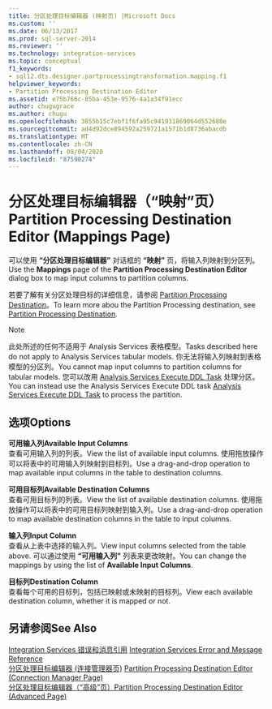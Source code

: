 ```yaml
---
title: 分区处理目标编辑器 (映射页) |Microsoft Docs
ms.custom: ''
ms.date: 06/13/2017
ms.prod: sql-server-2014
ms.reviewer: ''
ms.technology: integration-services
ms.topic: conceptual
f1_keywords:
- sql12.dts.designer.partprocessingtransformation.mapping.f1
helpviewer_keywords:
- Partition Processing Destination Editor
ms.assetid: e75b766c-85ba-453e-9576-4a1a34f91ecc
author: chugugrace
ms.author: chugu
ms.openlocfilehash: 3855b15c7ebf1f6fa95c941931869064d552680e
ms.sourcegitcommit: ad4d92dce894592a259721a1571b1d8736abacdb
ms.translationtype: MT
ms.contentlocale: zh-CN
ms.lasthandoff: 08/04/2020
ms.locfileid: "87590274"
---
```

# <a name="partition-processing-destination-editor-mappings-page"></a><span data-ttu-id="e4221-102">分区处理目标编辑器（“映射”页）</span><span class="sxs-lookup"><span data-stu-id="e4221-102">Partition Processing Destination Editor (Mappings Page)</span></span>
  <span data-ttu-id="e4221-103">可以使用 **“分区处理目标编辑器”** 对话框的 **“映射”** 页，将输入列映射到分区列。</span><span class="sxs-lookup"><span data-stu-id="e4221-103">Use the **Mappings** page of the **Partition Processing Destination Editor** dialog box to map input columns to partition columns.</span></span>  
  
 <span data-ttu-id="e4221-104">若要了解有关分区处理目标的详细信息，请参阅 [Partition Processing Destination](data-flow/partition-processing-destination.md)。</span><span class="sxs-lookup"><span data-stu-id="e4221-104">To learn more abou the Partition Processing destination, see [Partition Processing Destination](data-flow/partition-processing-destination.md).</span></span>  
  
> [!NOTE]  
>  <span data-ttu-id="e4221-105">此处所述的任何不适用于 Analysis Services 表格模型。</span><span class="sxs-lookup"><span data-stu-id="e4221-105">Tasks described here do not apply to Analysis Services tabular models.</span></span>  <span data-ttu-id="e4221-106">你无法将输入列映射到表格模型的分区列。</span><span class="sxs-lookup"><span data-stu-id="e4221-106">You cannot map input columns to partition columns for tabular models.</span></span> <span data-ttu-id="e4221-107">您可以改用 [Analysis Services Execute DDL Task](control-flow/analysis-services-execute-ddl-task.md) 处理分区。</span><span class="sxs-lookup"><span data-stu-id="e4221-107">You can instead use the Analysis Services Execute DDL task [Analysis Services Execute DDL Task](control-flow/analysis-services-execute-ddl-task.md) to process the partition.</span></span>  
  
## <a name="options"></a><span data-ttu-id="e4221-108">选项</span><span class="sxs-lookup"><span data-stu-id="e4221-108">Options</span></span>  
 <span data-ttu-id="e4221-109">**可用输入列**</span><span class="sxs-lookup"><span data-stu-id="e4221-109">**Available Input Columns**</span></span>  
 <span data-ttu-id="e4221-110">查看可用输入列的列表。</span><span class="sxs-lookup"><span data-stu-id="e4221-110">View the list of available input columns.</span></span> <span data-ttu-id="e4221-111">使用拖放操作可以将表中的可用输入列映射到目标列。</span><span class="sxs-lookup"><span data-stu-id="e4221-111">Use a drag-and-drop operation to map available input columns in the table to destination columns.</span></span>  
  
 <span data-ttu-id="e4221-112">**可用目标列**</span><span class="sxs-lookup"><span data-stu-id="e4221-112">**Available Destination Columns**</span></span>  
 <span data-ttu-id="e4221-113">查看可用目标列的列表。</span><span class="sxs-lookup"><span data-stu-id="e4221-113">View the list of available destination columns.</span></span> <span data-ttu-id="e4221-114">使用拖放操作可以将表中的可用目标列映射到输入列。</span><span class="sxs-lookup"><span data-stu-id="e4221-114">Use a drag-and-drop operation to map available destination columns in the table to input columns.</span></span>  
  
 <span data-ttu-id="e4221-115">**输入列**</span><span class="sxs-lookup"><span data-stu-id="e4221-115">**Input Column**</span></span>  
 <span data-ttu-id="e4221-116">查看从上表中选择的输入列。</span><span class="sxs-lookup"><span data-stu-id="e4221-116">View input columns selected from the table above.</span></span> <span data-ttu-id="e4221-117">可以通过使用 **“可用输入列”** 列表来更改映射。</span><span class="sxs-lookup"><span data-stu-id="e4221-117">You can change the mappings by using the list of **Available Input Columns**.</span></span>  
  
 <span data-ttu-id="e4221-118">**目标列**</span><span class="sxs-lookup"><span data-stu-id="e4221-118">**Destination Column**</span></span>  
 <span data-ttu-id="e4221-119">查看每个可用的目标列，包括已映射或未映射的目标列。</span><span class="sxs-lookup"><span data-stu-id="e4221-119">View each available destination column, whether it is mapped or not.</span></span>  
  
## <a name="see-also"></a><span data-ttu-id="e4221-120">另请参阅</span><span class="sxs-lookup"><span data-stu-id="e4221-120">See Also</span></span>  
 <span data-ttu-id="e4221-121">[Integration Services 错误和消息引用](../../2014/integration-services/integration-services-error-and-message-reference.md) </span><span class="sxs-lookup"><span data-stu-id="e4221-121">[Integration Services Error and Message Reference](../../2014/integration-services/integration-services-error-and-message-reference.md) </span></span>  
 <span data-ttu-id="e4221-122">[分区处理目标编辑器 &#40;连接管理器页&#41;](../../2014/integration-services/partition-processing-destination-editor-connection-manager-page.md) </span><span class="sxs-lookup"><span data-stu-id="e4221-122">[Partition Processing Destination Editor &#40;Connection Manager Page&#41;](../../2014/integration-services/partition-processing-destination-editor-connection-manager-page.md) </span></span>  
 [<span data-ttu-id="e4221-123">分区处理目标编辑器（“高级”页）</span><span class="sxs-lookup"><span data-stu-id="e4221-123">Partition Processing Destination Editor &#40;Advanced Page&#41;</span></span>](../../2014/integration-services/partition-processing-destination-editor-advanced-page.md)  
  
  
